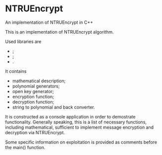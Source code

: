 # NTRUEncrypt
An implementation of NTRUEncrypt in C++

This is an implementation of NTRUEncrypt algorithm. 

Used libraries are
- <iostream>;
- <string>;
- <ctime>.

It contains
- mathematical description;
- polynomial generators;
- open key generator;
- encryption function;
- decryption function;
- string to polynomial and back converter.

It is constructed as a console application in order to demostrate functionality. Generally speaking, this is a list of necessary functions, including mathematical, sufficient to implement message encryption and decryption via NTRUEncrypt.

Some specific information on exploitation is provided as comments before the main() function.

